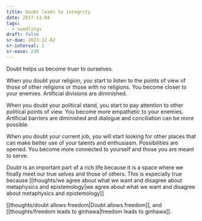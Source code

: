 ```yaml
---
title: Doubt leads to integrity
date: 2017-11-04
tags:
  - seedlings
draft: false
sr-due: 2023-12-02
sr-interval: 1
sr-ease: 230
---
```

Doubt helps us become truer to ourselves.

When you doubt your religion, you start to listen to the points of view of those of other religions or those with no religions. You become closer to your enemies. Artificial divisions are diminished.

When you doubt your political stand, you start to pay attention to other political points of view. You become more empathetic to your enemies. Artificial barriers are diminished and dialogue and conciliation can be more possible.

When you doubt your current job, you will start looking for other places that can make better use of your talents and enthusiasm. Possibilities are opened. You become more connected to yourself and those you are meant to serve.

Doubt is an important part of a rich life because it is a space where we finally meet our true selves and those of others. This is especially true because [[thoughts/we agree about what we want and disagree about metaphysics and epistemology|we agree about what we want and disagree about metaphysics and epistemology]]

[[thoughts/doubt allows freedom|Doubt allows freedom]], and [[thoughts/freedom leads to ginhawa|freedom leads to ginhawa]].